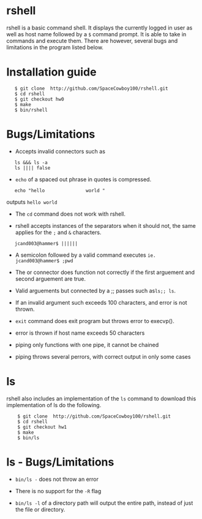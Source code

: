 rshell
====
rshell is a basic command shell. It displays the currently logged in user as well as host name followed by a `$` command prompt. It is able to take in commands and execute them. There are however, several bugs and limitations in the program listed below.

Installation guide
====
```
   $ git clone  http://github.com/SpaceCowboy100/rshell.git
   $ cd rshell
   $ git checkout hw0
   $ make
   $ bin/rshell
```

Bugs/Limitations
====
* Accepts invalid connectors such as
```
   ls &&& ls -a
   ls |||| false
```
* `echo` of a spaced out phrase in quotes is compressed.
```
   echo "hello               world "
```
outputs  ```hello world``` 

* The ```cd``` command does not work with rshell.

* rshell accepts instances of the separators when it should not, the same applies for the `;` and `&` characters.
```
   jcand003@hammer$ ||||||
```

* A semicolon followed by a valid command executes `ie. jcand003@hammer$ ;pwd`

* The or connector does function not  correctly if the first arguement and second arguement are true.

* Valid arguements but connected by a ;; passes such as```ls;; ls```.

* If an invalid argument such exceeds 100 characters, and error is not thrown.

* ```exit``` command does exit program but throws error to execvp().

* error is thrown if host name exceeds 50 characters

* piping only functions with one pipe, it cannot be chained

* piping throws several perrors, with correct output in only some cases


ls
===
rshell also includes an implementation of the ```ls``` command to download this implementation of ls do the following.

```
	$ git clone  http://github.com/SpaceCowboy100/rshell.git
	$ cd rshell
	$ git checkout hw1
	$ make
	$ bin/ls
```
ls - Bugs/Limitations
===
* ```bin/ls -``` does not throw an error

* There is no support for the ```-R``` flag

* ```bin/ls -l``` of a directory path will output the entire path, instead of just the file or directory.
